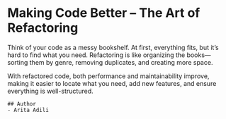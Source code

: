  # Making Code Better – The Art of Refactoring
    
   
Think of your code as a messy bookshelf. At first, everything fits, but it’s hard to find what you need. Refactoring is like organizing the books—sorting them by genre, removing duplicates, and creating more space.

With refactored code, both performance and maintainability improve, making it easier to locate what you need, add new features, and ensure everything is well-structured.


    ## Author
    - Arita Adili